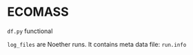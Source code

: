 # ECOMASS

`df.py` functional

`log_files` are Noether runs. It contains meta data file: `run.info`



